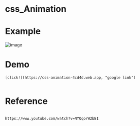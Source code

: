 # css_Animation

# Example

![image](https://user-images.githubusercontent.com/52990629/146706192-da460bee-f7bd-4067-838c-d780af3deeac.png)


# Demo

```
[click!](https://css-animation-4cd4d.web.app, "google link")


```



# Reference

```

https://www.youtube.com/watch?v=NYQqorW2bBI

```
